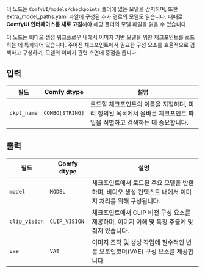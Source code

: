 이 노드는 `ComfyUI/models/checkpoints` 폴더에 있는 모델을 감지하며, 또한 extra_model_paths.yaml 파일에 구성된 추가 경로의 모델도 읽습니다.
때때로 **ComfyUI 인터페이스를 새로 고침**해야 해당 폴더의 모델 파일을 읽을 수 있습니다.

이 노드는 비디오 생성 워크플로우 내에서 이미지 기반 모델을 위한 체크포인트를 로드하는 데 특화되어 있습니다. 주어진 체크포인트에서 필요한 구성 요소를 효율적으로 검색하고 구성하며, 모델의 이미지 관련 측면에 중점을 둡니다.

## 입력

| 필드       | Comfy dtype | 설명                                                                       |
|------------|-------------|-----------------------------------------------------------------------------------|
| `ckpt_name`| `COMBO[STRING]` | 로드할 체크포인트의 이름을 지정하며, 미리 정의된 목록에서 올바른 체크포인트 파일을 식별하고 검색하는 데 중요합니다. |

## 출력

| 필드      | Comfy dtype | 설명                                                                                   |
|-----------|-------------|-----------------------------------------------------------------------------------------------|
| `model`   | `MODEL`     | 체크포인트에서 로드된 주요 모델을 반환하며, 비디오 생성 컨텍스트 내에서 이미지 처리를 위해 구성됩니다. |
| `clip_vision` | `CLIP_VISION` | 체크포인트에서 CLIP 비전 구성 요소를 제공하며, 이미지 이해 및 특징 추출에 맞춰져 있습니다. |
| `vae`     | `VAE`       | 이미지 조작 및 생성 작업에 필수적인 변분 오토인코더(VAE) 구성 요소를 제공합니다. |

